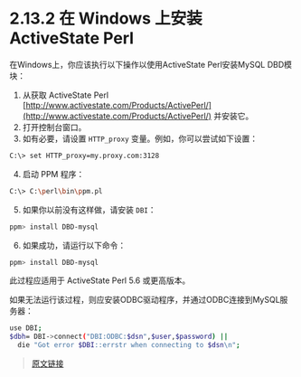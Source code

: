 # 2.13.2 在 Windows 上安装 ActiveState Perl

在Windows上，你应该执行以下操作以使用ActiveState Perl安装MySQL DBD模块：

1. 从获取 ActiveState Perl [http://www.activestate.com/Products/ActivePerl/](http://www.activestate.com/Products/ActivePerl/) 并安装它。
2. 打开控制台窗口。
3. 如有必要，请设置 `HTTP_proxy` 变量。例如，你可以尝试如下设置：

```bash
C:\> set HTTP_proxy=my.proxy.com:3128
```

4. 启动 PPM 程序：

```bash
C:\> C:\perl\bin\ppm.pl
```

5. 如果你以前没有这样做，请安装 `DBI`：

```bash
ppm> install DBD-mysql
```

6. 如果成功，请运行以下命令：

```bash
ppm> install DBD-mysql
```

此过程应适用于 ActiveState Perl 5.6 或更高版本。

如果无法运行该过程，则应安装ODBC驱动程序，并通过ODBC连接到MySQL服务器：

```bash
use DBI;
$dbh= DBI->connect("DBI:ODBC:$dsn",$user,$password) ||
  die "Got error $DBI::errstr when connecting to $dsn\n";
```

> [原文链接](https://dev.mysql.com/doc/refman/8.0/en/activestate-perl.html)
